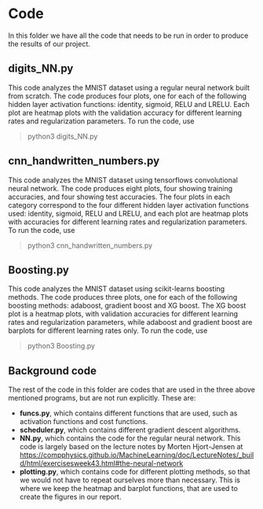 # Code
In this folder we have all the code that needs to be run in order to produce the
results of our project.

## digits_NN.py
This code analyzes the MNIST dataset using a regular neural network built from
scratch. The code produces four plots, one for each of the following hidden
layer activation functions: identity, sigmoid, RELU and LRELU. Each plot are
heatmap plots with the validation accuracy for different learning rates and
regularization parameters. To run the code, use

> python3 digits_NN.py

## cnn_handwritten_numbers.py
This code analyzes the MNIST dataset using tensorflows convolutional neural
network. The code produces eight plots, four showing training accuracies, and
four showing test accuracies. The four plots in each category correspond to the
four different hidden layer activation functions used: identity, sigmoid, RELU
and LRELU, and each plot are heatmap plots with accuracies for different
learning rates and regularization parameters. To run the code, use

> python3 cnn_handwritten_numbers.py

## Boosting.py
This code analyzes the MNIST dataset using scikit-learns boosting methods. The
code produces three plots, one for each of the following boosting methods:
adaboost, gradient boost and XG boost. The XG boost plot is a heatmap plots,
with validation accuracies for different learning rates and regularization
parameters, while adaboost and gradient boost are barplots for different
learning rates only. To run the code, use

> python3 Boosting.py

## Background code
The rest of the code in this folder are codes that are used in the three above
mentioned programs, but are not run explicitly. These are:
- **funcs.py**, which contains different functions that are used, such as activation functions and cost functions.
- **scheduler.py**, which contains different gradient descent algorithms.
- **NN.py**, which contains the code for the regular neural network. This code
  is largely based on the lecture notes by Morten Hjort-Jensen at https://compphysics.github.io/MachineLearning/doc/LectureNotes/_build/html/exercisesweek43.html#the-neural-network
- **plotting.py**, which contains code for different plotting methods, so that
  we would not have to repeat ourselves more than necessary. This is where we
  keep the heatmap and barplot functions, that are used to create the figures in
  our report.
  